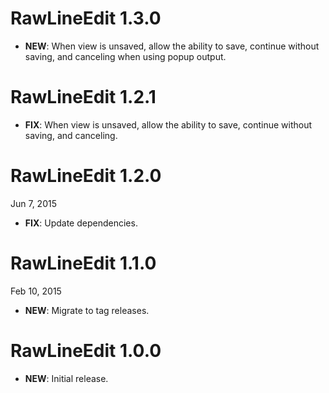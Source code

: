 # RawLineEdit 1.3.0

- **NEW**: When view is unsaved, allow the ability to save, continue without saving, and canceling when using popup
  output.

# RawLineEdit 1.2.1

- **FIX**: When view is unsaved, allow the ability to save, continue without saving, and canceling.

# RawLineEdit 1.2.0

Jun 7, 2015

- **FIX**: Update dependencies.

# RawLineEdit 1.1.0

Feb 10, 2015

- **NEW**: Migrate to tag releases.

# RawLineEdit 1.0.0

- **NEW**: Initial release.
